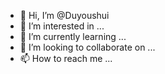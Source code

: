 - 👋 Hi, I’m @Duyoushui
- 👀 I’m interested in ...
- 🌱 I’m currently learning ...
- 💞️ I’m looking to collaborate on ...
- 📫 How to reach me ...

<!---
Duyoushui/Duyoushui is a ✨ special ✨ repository because its `README.md` (this file) appears on your GitHub profile.
You can click the Preview link to take a look at your changes.
--->

